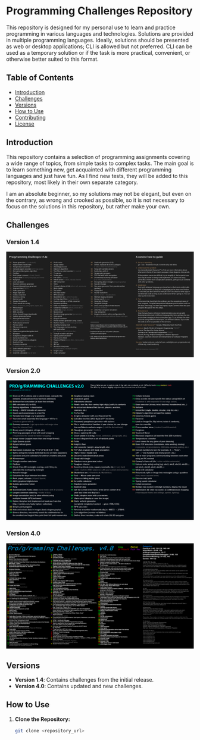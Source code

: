 # Programming Challenges Repository

This repository is designed for my personal use to learn and practice programming in various languages and technologies. Solutions are provided in multiple programming languages. Ideally, solutions should be presented as web or desktop applications; CLI is allowed but not preferred. CLI can be used as a temporary solution or if the task is more practical, convenient, or otherwise better suited to this format.

## Table of Contents

- [Introduction](#introduction)
- [Challenges](#challenges)
- [Versions](#versions)
- [How to Use](#how-to-use)
- [Contributing](#contributing)
- [License](#license)

## Introduction

This repository contains a selection of programming assignments covering a wide range of topics, from simple tasks to complex tasks. The main goal is to learn something new, get acquainted with different programming languages and just have fun. As I find new tests, they will be added to this repository, most likely in their own separate category.

I am an absolute beginner, so my solutions may not be elegant, but even on the contrary, as wrong and crooked as possible, so it is not necessary to focus on the solutions in this repository, but rather make your own.

## Challenges

### Version 1.4
![programming challenges v1.4](https://github.com/DevLn737/Programming-challenges/blob/main/challenges_v1.4.png?raw=true)

### Version 2.0
![programming challenges v2.0](https://github.com/DevLn737/Programming-challenges/blob/main/challenges_v2.0.png?raw=true)


### Version 4.0
![programming challenges v4.0](https://github.com/DevLn737/Programming-challenges/blob/main/challenges_v4.0.png?raw=true)

## Versions

- **Version 1.4**: Contains challenges from the initial release.
- **Version 4.0**: Contains updated and new challenges.

## How to Use

1. **Clone the Repository:**
   ```bash
   git clone <repository_url>
   ```